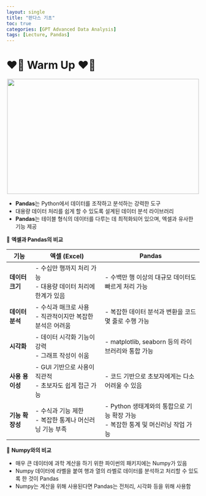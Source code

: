 ```yaml
---
layout: single
title: "판다스 기초"
toc: true
categories: [GPT Advanced Data Analysis]
tags: [Lecture, Pandas]
---
```


# ❤️‍🔥 Warm Up ❤️‍🔥

<p align="center"><img src="https://github.com/sigirace/page-images/blob/main/kang_lectures/python_preprocessing/pandas_sheet.png?raw=true" width="500" height="300"></p>

- **Pandas**는 Python에서 데이터를 조작하고 분석하는 강력한 도구
- 대용량 데이터 처리를 쉽게 할 수 있도록 설계된 데이터 분석 라이브러리
- **Pandas**는 테이블 형식의 데이터를 다루는 데 최적화되어 있으며, 엑셀과 유사한 기능 제공

📍 **엑셀과 Pandas의 비교**

| **기능**        | **엑셀 (Excel)**                                             | **Pandas**                                                   |
| --------------- | ------------------------------------------------------------ | ------------------------------------------------------------ |
| **데이터 크기** | - 수십만 행까지 처리 가능<br>- 대용량 데이터 처리에 한계가 있음 | - 수백만 행 이상의 대규모 데이터도 빠르게 처리 가능          |
| **데이터 분석** | - 수식과 매크로 사용<br>- 직관적이지만 복잡한 분석은 어려움  | - 복잡한 데이터 분석과 변환을 코드 몇 줄로 수행 가능         |
| **시각화**      | - 데이터 시각화 기능이 강력<br>- 그래프 작성이 쉬움          | - matplotlib, seaborn 등의 라이브러리와 통합 가능            |
| **사용 용이성** | - GUI 기반으로 사용이 직관적<br>- 초보자도 쉽게 접근 가능    | - 코드 기반으로 초보자에게는 다소 어려울 수 있음             |
| **기능 확장성** | - 수식과 기능 제한<br>- 복잡한 통계나 머신러닝 기능 부족     | - Python 생태계와의 통합으로 기능 확장 가능<br>- 복잡한 통계 및 머신러닝 작업 가능 |

📍 **Numpy와의 비교**

- 매우 큰 데이터에 과학 계산을 하기 위한 파이썬의 패키지에는 Numpy가 있음
- Numpy 데이터에 라벨을 붙여 행과 열의 라벨로 데이터를 분석하고 처리할 수 있도록 한 것이 Pandas
- Numpy는 계산을 위해 사용된다면 Pandas는 전처리, 시각화 등을 위해 사용함
